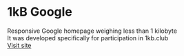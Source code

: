 # 1kB Google

Responsive Google homepage weighing less than 1 kilobyte<br>It was developed specifically for participation in 1kb.club<br><a href="https://1kbgoogle.artemka1806.dev/">Visit site</a>
